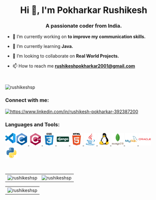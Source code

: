<h1 align="center">Hi 👋, I'm Pokharkar Rushikesh</h1>
<h3 align="center">A passionate coder from India.</h3>

- 🔭 I’m currently working on **to improve my communication skills.**

- 🌱 I’m currently learning **Java.**

- 👯 I’m looking to collaborate on **Real World Projects.**

- 📫 How to reach me **rushikeshpokharkar2001@gmail.com**

<br>
<p align="left"> <img src="https://komarev.com/ghpvc/?username=rushikeshsp&label=Profile%20views&color=0e75b6&style=flat" alt="rushikeshsp" width=160px/> </p>


<h3 align="left">Connect with me:</h3>
<p align="left">
<a href="https://linkedin.com/in/https://www.linkedin.com/in/rushikesh-pokharkar-392387200" target="blank"><img align="center" src="https://user-images.githubusercontent.com/54509629/135730249-efac72bc-a6e2-4d31-a693-864bbbc2afac.gif" alt="https://www.linkedin.com/in/rushikesh-pokharkar-392387200" height="50" width="50" /></a><br>

<h3 align="left">Languages and Tools:</h3>
<p align="left"> <a><img align="left" alt="Visual Studio Code" width="33px" src="https://raw.githubusercontent.com/github/explore/80688e429a7d4ef2fca1e82350fe8e3517d3494d/topics/visual-studio-code/visual-studio-code.png" /></a><a href="https://www.cprogramming.com/" target="_blank" rel="noreferrer"> <img src="https://raw.githubusercontent.com/devicons/devicon/master/icons/c/c-original.svg" alt="c" width="40" height="40"/></a><a href="https://www.w3schools.com/cpp/" target="_blank" rel="noreferrer"> <img src="https://raw.githubusercontent.com/devicons/devicon/master/icons/cplusplus/cplusplus-original.svg" alt="cplusplus" width="40" height="40"/> </a><a href="https://www.w3schools.com/css/" target="_blank" rel="noreferrer"> <img src="https://raw.githubusercontent.com/devicons/devicon/master/icons/css3/css3-original-wordmark.svg" alt="css3" width="40" height="40"/> </a> <a href="https://www.djangoproject.com/" target="_blank" rel="noreferrer"> <img src="https://raw.githubusercontent.com/devicons/devicon/master/icons/django/django-original.svg" alt="django" width="40" height="40"/> </a> <a href="https://www.w3.org/html/" target="_blank" rel="noreferrer"> <img src="https://raw.githubusercontent.com/devicons/devicon/master/icons/html5/html5-original-wordmark.svg" alt="html5" width="40" height="40"/> </a> <a href="https://www.java.com" target="_blank" rel="noreferrer"> <img src="https://raw.githubusercontent.com/devicons/devicon/master/icons/java/java-original.svg" alt="java" width="40" height="40"/> </a> <a href="https://www.linux.org/" target="_blank" rel="noreferrer"> <img src="https://raw.githubusercontent.com/devicons/devicon/master/icons/linux/linux-original.svg" alt="linux" width="40" height="40"/> </a> <a href="https://www.mongodb.com/" target="_blank" rel="noreferrer"> <img src="https://raw.githubusercontent.com/devicons/devicon/master/icons/mongodb/mongodb-original-wordmark.svg" alt="mongodb" width="40" height="40"/> </a> <a href="https://www.mysql.com/" target="_blank" rel="noreferrer"> <img src="https://raw.githubusercontent.com/devicons/devicon/master/icons/mysql/mysql-original-wordmark.svg" alt="mysql" width="40" height="40"/> </a> <a href="https://www.oracle.com/" target="_blank" rel="noreferrer"> <img src="https://raw.githubusercontent.com/devicons/devicon/master/icons/oracle/oracle-original.svg" alt="oracle" width="40" height="40"/> </a> <a href="https://www.python.org" target="_blank" rel="noreferrer"> <img src="https://raw.githubusercontent.com/devicons/devicon/master/icons/python/python-original.svg" alt="python" width="40" height="40"/> </a> </p>

<br>

<table>
    <tr>
        <td>
            <img align="center" src="https://github-readme-stats.vercel.app/api?username=rushikeshsp&show_icons=true&theme=radical&locale=en" alt="rushikeshsp" />
        </td>
        <td>
            <img align="center" src="https://github-readme-stats.vercel.app/api/top-langs?username=rushikeshsp&show_icons=true&locale=en&layout=compact&theme=radical" alt="rushikeshsp" />
        </td>
    </tr>
</table>
<table>
    <tr>
        <td valign="top">
            <img align="center" src="https://github-readme-streak-stats.herokuapp.com/?user=rushikeshsp&theme=radical" alt="rushikeshsp" />
        </td>
    </tr>
</table>
